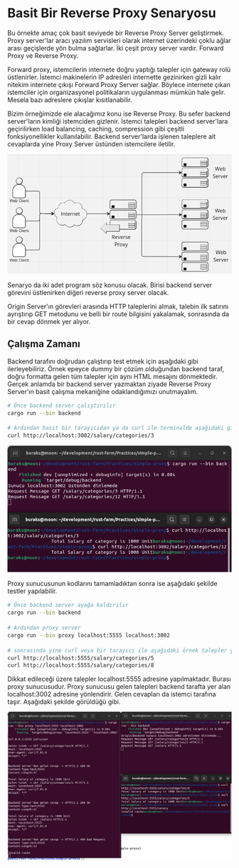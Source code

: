 # Basit Bir Reverse Proxy Senaryosu

Bu örnekte amaç çok basit seviyede bir Reverse Proxy Server geliştirmek. Proxy server'lar aracı yazılım servisleri olarak internet üzerindeki çoklu ağlar arası geçişlerde yön bulma sağlarlar. İki çeşit proxy server vardır. Forward Proxy ve Reverse Proxy.

Forward proxy, istemcilerin internete doğru yaptığı talepler için gateway rolü üstlenirler. İstemci makinelerin IP adresleri internette gezinirken gizli kalır nitekim internete çıkışı Forward Proxy Server sağlar. Böylece internete çıkan istemciler için organizasyonel politikaların uygulanması mümkün hale gelir. Mesela bazı adreslere çıkışlar kısıtlanabilir.

Bizim örneğimizde ele alacağımız konu ise Reverse Proxy. Bu sefer backend server'ların kimliği istemciden gizlenir. İstemci talepleri backend server'lara geçirilirken load balancing, caching, compression gibi çeşitli fonksiyonellikler kullanılabilir. Backend server'larda işlenen taleplere ait cevaplarda yine Proxy Server üstünden istemcilere iletilir.

![../images/simple_proxy_01.png](../images/simple_proxy_01.png)

Senaryo da iki adet program söz konusu olacak. Birisi backend server görevini üstlenirken diğeri reverse proxy server olacak.

Origin Server'ın görevleri arasında HTTP taleplerini almak, talebin ilk satırını ayrıştırıp GET metodunu ve belli bir route bilgisini yakalamak, sonrasında da bir cevap dönmek yer alıyor.

## Çalışma Zamanı

Backend tarafını doğrudan çalıştırıp test etmek için aşağıdaki gibi ilerleyebiliriz. Örnek epeyce dummy bir çözüm olduğundan backend taraf, doğru formatta gelen tüm talepler için aynı HTML mesajını dönmektedir. Gerçek anlamda bir backend server yazmaktan ziyade Reverse Proxy Server'ın basit çalışma mekaniğine odaklandığımızı unutmayalım.

```bash
# Önce backend server çalıştırılır
cargo run --bin backend

# Ardından basit bir tarayıcıdan ya da curl ile terminalde aşağıdaki gibi talep gönderilir.
curl http://localhost:3002/salary/categories/3
```

![../images/simple_proxy_02.png](../images/simple_proxy_02.png)

Proxy sunucusunun kodlarını tamamladıktan sonra ise aşağıdaki şekilde testler yapılabilir.

```bash
# Önce backend server ayağa kaldırılır
cargo run --bin backend

# Ardından proxy server
cargo run --bin proxy localhost:5555 localhost:3002

# sonrasında yine curl veya bir tarayıcı ile aşağıdaki örnek talepler yapılır
curl http://localhost:5555/salary/categories/5
curl http://localhost:5555/salary/categories/8
```

Dikkat edileceği üzere talepler localhost:5555 adresine yapılmaktadır. Burası proxy sunucusudur. Proxy sunucusu gelen talepleri backend tarafta yer alan localhost:3002 adresine yönlendirir. Gelen cevapları da istemci tarafına taşır. Aşağıdaki şekilde görüldüğü gibi.

![../images/simple_proxy_03.png](../images/simple_proxy_03.png)